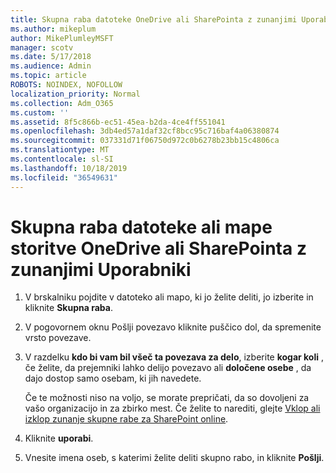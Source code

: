 ```yaml
---
title: Skupna raba datoteke OneDrive ali SharePointa z zunanjimi Uporabniki
ms.author: mikeplum
author: MikePlumleyMSFT
manager: scotv
ms.date: 5/17/2018
ms.audience: Admin
ms.topic: article
ROBOTS: NOINDEX, NOFOLLOW
localization_priority: Normal
ms.collection: Adm_O365
ms.custom: ''
ms.assetid: 8f5c866b-ec51-45ea-b2da-4ce4ff551041
ms.openlocfilehash: 3db4ed57a1daf32cf8bcc95c716baf4a06380874
ms.sourcegitcommit: 037331d71f06750d972c0b6278b23bb15c4806ca
ms.translationtype: MT
ms.contentlocale: sl-SI
ms.lasthandoff: 10/18/2019
ms.locfileid: "36549631"
---
```

# <a name="share-a-onedrive-or-sharepoint-file-or-folder-with-external-users"></a>Skupna raba datoteke ali mape storitve OneDrive ali SharePointa z zunanjimi Uporabniki

1. V brskalniku pojdite v datoteko ali mapo, ki jo želite deliti, jo izberite in kliknite **Skupna raba**.
    
2. V pogovornem oknu Pošlji povezavo kliknite puščico dol, da spremenite vrsto povezave.
    
3. V razdelku **kdo bi vam bil všeč ta povezava za delo**, izberite **kogar koli** , če želite, da prejemniki lahko delijo povezavo ali **določene osebe** , da dajo dostop samo osebam, ki jih navedete. 
    
    Če te možnosti niso na voljo, se morate prepričati, da so dovoljeni za vašo organizacijo in za zbirko mest. Če želite to narediti, glejte [Vklop ali izklop zunanje skupne rabe za SharePoint online](https://go.microsoft.com/fwlink/?linkid=866426).
    
4. Kliknite **uporabi**.
    
5. Vnesite imena oseb, s katerimi želite deliti skupno rabo, in kliknite **Pošlji**.
    

